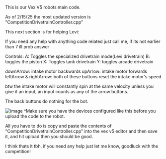 This is our Vex V5 robots main code.

As of 2/15/25 the most updated version is "CompetitionDrivetrainController.cpp"

This next section is for helping Levi:


If you need any help with anything code related just call me, if its not earlier than 7 ill prob answer

Controls:
  A: Toggles the specialized drivetrain mode(Levi drivetrain)
  B: toggles the piston 
  X: Toggles tank drivetrain
  Y: toggles arcade drivetrain

  downArrow: intake motor backwards
  upArrow: intake motor forwards
  leftArrow & rightArrow: both of these buttons reset the intake motor's speed

  btw the intake motor will constantly spin at the same velocity unless you give it an input, an input counts as any of the arrow buttons.

  The back buttons do nothing for the bot.

  
![image](https://github.com/user-attachments/assets/bee00c6a-11d5-4f2f-9843-7e871c9a78e4)
^Make sure you have the devices configured like this before you upload the code to the robot.

All you have to do is copy and paste the contents of "CompetitionDrivetrainController.cpp" into the vex v5 editor and then save it, and hit  upload then you should be good.

I think thats it tbh, if you need any help just let me know, goodluck with the competition!

